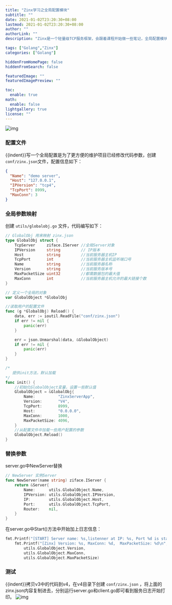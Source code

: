 ```yaml
---
title: "Zinx学习之全局配置模块"
subtitle: ""
date: 2021-01-02T23:20:30+08:00
lastmod: 2021-01-02T23:20:30+08:00
author: ""
authorLink: ""
description: "Zinx是一个轻量级TCP服务框架，会跟着课程开始做一些笔记，全局配置模块主要是配置了服务启动和运行中的一些参数。"

tags: ["Golang","Zinx"]
categories: ["Golang"]

hiddenFromHomePage: false
hiddenFromSearch: false

featuredImage: ""
featuredImagePreview: ""

toc:
  enable: true
math:
  enable: false
lightgallery: true
license: ""
---
```

<!--more-->

![img](https://pic.yqqy.top/blog/20210102233220.png?imageMogr2/format/webp/interlace/1 "全局配置脑图")

### 配置文件

{{indent}}写一个全局配置是为了更方便的维护项目已经修改代码参数，创建 `conf/zinx.json`文件，配置信息如下：

```json
{
  "Name": "demo server",
  "Host": "127.0.0.1",
  "IPVersion": "tcp4",
  "TcpPort": 8999,
  "MaxConn": 3
}
```

### 全局参数映射

创建 `utils/globalobj.go` 文件，代码编写如下：

```go
// GlobalObj 用来映射 zinx.json
type GlobalObj struct {
	TcpServer     ziface.IServer //全局Server对象
	IPVersion     string         // IP版本
	Host          string         //当前服务器主机IP
	TcpPort       int            //当前服务器主机监听端口号
	Name          string         //当前服务器名称
	Version       string         //当前服务版本号
	MaxPacketSize uint32         //都需数据包的最大值
	MaxConn       int            //当前服务器主机允许的最大链接个数
}

// 定义一个全局的对象
var GlobalObject *GlobalObj

//读取用户的配置文件
func (g *GlobalObj) Reload() {
	data, err := ioutil.ReadFile("conf/zinx.json")
	if err != nil {
		panic(err)
	}

	err = json.Unmarshal(data, &GlobalObject)
	if err != nil {
		panic(err)
	}
}

/*
   提供init方法，默认加载
*/
func init() {
	//初始化GlobalObject变量，设置一些默认值
	GlobalObject = &GlobalObj{
		Name:          "ZinxServerApp",
		Version:       "V4",
		TcpPort:       8999,
		Host:          "0.0.0.0",
		MaxConn:       1000,
		MaxPacketSize: 4096,
	}
	//从配置文件中加载一些用户配置的参数
	GlobalObject.Reload()
}
```

### 替换参数

server.go中NewServer替换

```go
// NewServer 实例Server
func NewServer(name string) ziface.IServer {
	return &Server{
		Name:      utils.GlobalObject.Name,
		IPVersion: utils.GlobalObject.IPVersion,
		IP:        utils.GlobalObject.Host,
		Port:      utils.GlobalObject.TcpPort,
		Router:    nil,
	}
}
```

在server.go中Start()方法中开始加上日志信息：

```go
fmt.Printf("[START] Server name: %s,listenner at IP: %s, Port %d is starting\n", s.Name, s.IP, s.Port)
	fmt.Printf("[Zinx] Version: %s, MaxConn: %d,  MaxPacketSize: %d\n",
		utils.GlobalObject.Version,
		utils.GlobalObject.MaxConn,
		utils.GlobalObject.MaxPacketSize)
```

### 测试

{{indent}}拷贝v3中的代码到v4，在v4目录下创建 `conf/zinx.json` ，将上面的zinx.json内容复制进去，分别运行server.go和client.go即可看到服务日志开始打印。
![img](https://pic.yqqy.top/blog/20210102232931.png?imageMogr2/format/webp/interlace/1 "测试")
